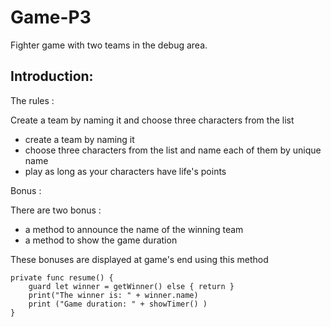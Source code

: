 # Game-P3

Fighter game with two teams in the debug area.

## Introduction:

The rules :

Create a team by naming it and choose three characters from the list
* create a team by naming it
* choose three characters from the list and name each of them by unique name
* play as long as your characters have life's points

Bonus :

There are two bonus :

* a method to announce the name of the winning team
* a method to show the game duration

These bonuses are displayed at game's end using this method

```
private func resume() {
    guard let winner = getWinner() else { return }
    print("The winner is: " + winner.name)
    print ("Game duration: " + showTimer() )
}
```
